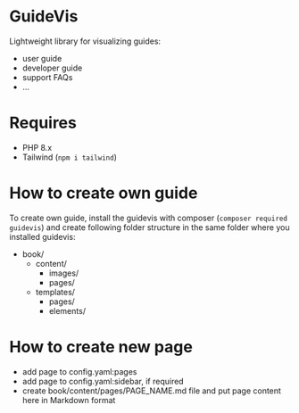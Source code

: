 # GuideVis

Lightweight library for visualizing guides:

  * user guide
  * developer guide
  * support FAQs
  * ...

# Requires

  * PHP 8.x
  * Tailwind (`npm i tailwind`)

# How to create own guide

To create own guide, install the guidevis with composer (`composer required guidevis`) and create following folder structure in the same folder where you installed guidevis:

  * book/
    * content/
      * images/
      * pages/
    * templates/
      * pages/
      * elements/

# How to create new page

  * add page to config.yaml:pages
  * add page to config.yaml:sidebar, if required
  * create book/content/pages/PAGE_NAME.md file and put page content here in Markdown format